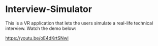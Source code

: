 # Interview-Simulator

This is a VR application that lets the users simulate a real-life technical interview. Watch the demo below:

https://youtu.be/oE4dKrtSNwI

